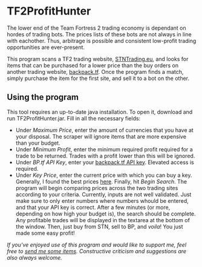 # TF2ProfitHunter
The lower end of the Team Fortress 2 trading economy is dependant on hordes of trading bots. The prices lists of these bots are not always in line with eachother. Thus, arbitrage is possible and consistent low-profit trading opportunities are ever-present.

This program scans a TF2 trading website, [STNTrading.eu](https://stntrading.eu/), and looks for items that can be purchased for a lower price than the buy orders on another trading website, [backpack.tf](https://backpack.tf/). Once the program finds a match, simply purchase the item for the first site, and sell it to a bot on the other.

## Using the program
This tool requires an up-to-date java installation. To open it, download and run TF2ProfitHunter.jar.
Fill in all the necessary fields:
- Under *Maximum Price*, enter the amount of currencies that you have at your disposal. The scraper will ignore items that are more expensive than your budget.
- Under *Minimum Profit*, enter the minimum required profit required for a trade to be returned. Trades with a profit lower than this will be ignored.
- Under *BP.tf API Key*, enter your [backpack.tf API key](https://backpack.tf/developer). Elevated access is required.
- Under *Key Price*, enter the current price with which you can buy a key. Generally, I found the best prices [here](https://backpack.tf/stats/Unique/Mann%20Co.%20Supply%20Crate%20Key/Tradable/Craftable).
Finally, hit *Begin Search*. The program will begin comparing prices across the two trading sites according to your criteria.
Currently, inputs are not well validated. Just make sure to only enter numbers where numbers whould be entered, and that your API key is correct.
After a few minutes (or more, depending on how high your budget is), the search should be complete. Any profitable trades will be displayed in the textarea at the bottom of the window.
Then, just buy from STN, sell to BP, and *voila*! You just made some easy profit!

*If you've enjoyed use of this program and would like to support me, feel free to [send me some items](https://steamcommunity.com/tradeoffer/new/?partner=312046080&token=EBWiXMVe). Constructive criticism and suggestions are also always welcome.*
